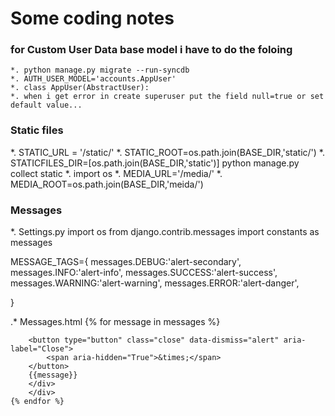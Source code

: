 # Some coding notes

### for Custom User Data base model i have to do the foloing 
    *. python manage.py migrate --run-syncdb
    *. AUTH_USER_MODEL='accounts.AppUser'
    *. class AppUser(AbstractUser):
    *. when i get error in create superuser put the field null=true or set default value...




### Static files

*. STATIC_URL = '/static/'
*. STATIC_ROOT=os.path.join(BASE_DIR,'static/')
*. STATICFILES_DIR=[os.path.join(BASE_DIR,'static')]
python manage.py collect static
*. import os
*. MEDIA_URL='/media/'
*. MEDIA_ROOT=os.path.join(BASE_DIR,'meida/')

### Messages
*. Settings.py 
import os
from django.contrib.messages import constants as messages

MESSAGE_TAGS={
    messages.DEBUG:'alert-secondary',
    messages.INFO:'alert-info',
    messages.SUCCESS:'alert-success',
    messages.WARNING:'alert-warning',
    messages.ERROR:'alert-danger',

}

.* Messages.html
    {% for message in messages %}
        <div class="container-fluid p-0">
        <div class="alert {{message.tags}} alert-dismissible" role="alert">

        <button type="button" class="close" data-dismiss="alert" aria-label="Close">
            <span aria-hidden="True">&times;</span>
        </button>
        {{message}}
        </div>
        </div>
    {% endfor %}
